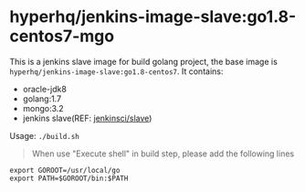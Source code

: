 hyperhq/jenkins-image-slave:go1.8-centos7-mgo
========================================

This is a jenkins slave image for build golang project, the base image is `hyperhq/jenkins-image-slave:go1.8-centos7`.
It contains:
- oracle-jdk8
- golang:1.7
- mongo:3.2
- jenkins slave(REF: [jenkinsci/slave](https://hub.docker.com/r/jenkinsci/slave/))

Usage: `./build.sh`


>When use "Execute shell" in build step, please add the following lines
```
export GOROOT=/usr/local/go
export PATH=$GOROOT/bin:$PATH
```
